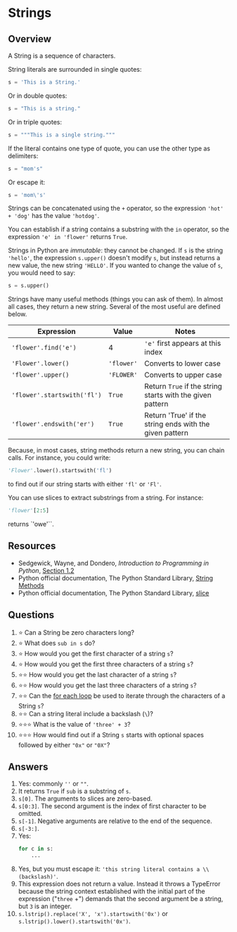 # Strings
## Overview
A String is a sequence of characters.

String literals are surrounded in single quotes:
```python
s = 'This is a String.'
```
Or in double quotes:
```python
s = "This is a string."
```
Or in triple quotes:
```python
s = """This is a single string."""
```
If the literal contains one type of quote, you can use the other type as delimiters:
```python
s = "mom's"
```
Or escape it:
```python
s = 'mom\'s'
```

Strings can be concatenated using the `+` operator, so the expression `'hot' + 'dog'` has the value `'hotdog'`.

You can establish if a string contains a substring with the `in` operator, so the expression `'e' in 'flower'` returns `True`.

Strings in Python are *immutable*: they cannot be changed. If `s` is the string `'hello'`, the expression `s.upper()` doesn't modify `s`, but instead returns a new value, the new string `'HELLO'`. If you wanted to change the value of `s`, you would need to say:
```python
s = s.upper()
```

Strings have many useful methods (things you can ask of them). In almost all cases, they return a new string. Several of the most useful are defined below.

Expression | Value | Notes
---|---|---
`'flower'.find('e')`|4|`'e'` first appears at this index
`'Flower'.lower()`|`'flower'`|Converts to lower case
`'flower'.upper()`|`'FLOWER'`|Converts to upper case
`'flower'.startswith('fl')`|`True`|Return `True` if the string starts with the given pattern
`'flower'.endswith('er')`|`True`|Return 'True' if the string ends with the given pattern

Because, in most cases, string methods return a new string, you can chain calls. For instance, you could write:
```python
'Flower'.lower().startswith('fl')
```
to find out if our string starts with either `'fl'` or `'Fl'`.

You can use slices to extract substrings from a string. For instance:
```python
'flower'[2:5]
```
returns `'owe'``.

## Resources
- Sedgewick, Wayne, and Dondero, *Introduction to Programming in Python*, [Section 1.2](https://introcs.cs.princeton.edu/python/12types/)
- Python official documentation, The Python Standard Library, [String Methods](https://docs.python.org/3/library/stdtypes.html#string-methods)
- Python official documentation, The Python Standard Library, [slice](https://docs.python.org/3/library/functions.html#slice)

## Questions
1. :star: Can a String be zero characters long?
1. :star: What does `sub in s` do?
1. :star: How would you get the first character of a string `s`?
1. :star: How would you get the first three characters of a string `s`?
1. :star::star: How would you get the last character of a string `s`?
1. :star::star: How would you get the last three characters of a string `s`?
1. :star::star: Can the [for each loop](../control_structures/loops.md#for-each-loops) be used to iterate through the characters of a String `s`?
1. :star::star: Can a string literal include a backslash (`\`)?
1. :star::star::star: What is the value of `'three' + 3`?
1. :star::star::star: How would find out if a String `s` starts with optional spaces followed by either `"0x"` or `"0X"`?

## Answers
1. Yes: commonly `''` or `""`.
1. It returns `True` if `sub` is a substring of `s`.
1. `s[0]`. The arguments to slices are zero-based.
1. `s[0:3]`. The second argument is the index of first character to be omitted.
1. `s[-1]`. Negative arguments are relative to the end of the sequence.
1. `s[-3:]`.
1. Yes:
    ```python
    for c in s:
        ...
1. Yes, but you must escape it: `'this string literal contains a \\ (backslash)'`.
1. This expression does not return a value. Instead it throws a TypeError because the string context established with the initial part of the expression ("`three` +") demands that the second argument be a string, but `3` is an integer.
1. `s.lstrip().replace('X', 'x').startswith('0x')` or `s.lstrip().lower().startswith('0x')`.
